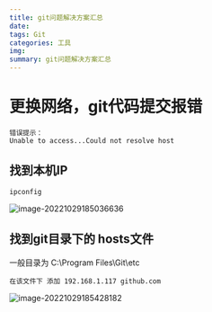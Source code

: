 ```yaml
---
title: git问题解决方案汇总
date: 
tags: Git
categories: 工具
img: 
summary: git问题解决方案汇总
---
```


# 更换网络，git代码提交报错

```
错误提示：
Unable to access...Could not resolve host
```

## 找到本机IP

```
ipconfig
```



![image-20221029185036636](https://imgstorage-1313684358.cos.ap-nanjing.myqcloud.com/img/image-20221029185036636.png)

## 找到git目录下的 hosts文件

一般目录为 C:\Program Files\Git\etc

```
在该文件下 添加 192.168.1.117 github.com
```

![image-20221029185428182](https://imgstorage-1313684358.cos.ap-nanjing.myqcloud.com/img/image-20221029185428182.png)
